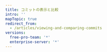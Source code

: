 ```yaml
---
title: コミットの表示と比較
intro: ''
mapTopic: true
redirect_from:
  - /articles/viewing-and-comparing-commits
versions:
  free-pro-team: '*'
  enterprise-server: '*'
---
```


